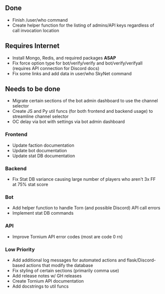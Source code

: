## Done
 - Finish /user/who command
 - Create helper function for the listing of admins/API keys regardless of call invocation location

## Requires Internet
 - Install Mongo, Redis, and required packages **ASAP**
 - Fix force option type for bot/verify/verify and bot/verify/verifyall (requires API connection for Discord docs)
 - Fix some links and add data in user/who SkyNet command

## Needs to be done
 - Migrate certain sections of the bot admin dashboard to use the channel selector
 - Create JS and Py util funcs (for both frontend and backend usage) to streamline channel selector
 - OC delay via bot with settings via bot admin dashboard
### Frontend
 - Update faction documentation
 - Update bot documentation
 - Update stat DB documentation
### Backend
 - Fix Stat DB variance causing large number of players who aren't 3x FF at 75% stat score
### Bot
 - Add helper function to handle Torn (and possible Discord) API call errors
 - Implement stat DB commands
### API
 - Improve Tornium API error codes (most are code 0 rn)
### Low Priority
 - Add additional log messages for automated actions and flask/Discord-based actions that modify the database
 - Fix styling of certain sections (primarily comma use)
 - Add release notes w/ GH releases
 - Create Tornium API documentation
 - Add docstrings to util funcs